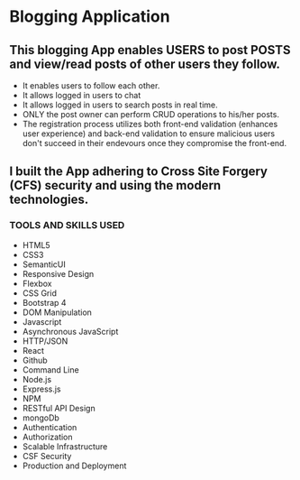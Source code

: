 # Blogging Application

## This blogging App enables USERS to post POSTS and view/read posts of other users they follow. 

- It enables users to follow each other. 
- It allows logged in users to chat
- It allows logged in users to search posts in real time. 
- ONLY the post owner can perform CRUD operations to his/her posts. 
- The registration process utilizes both front-end validation (enhances user experience) and back-end validation to ensure malicious users don't succeed in their endevours once they compromise the front-end. 

## I built the App adhering to Cross Site Forgery (CFS) security and using the modern technologies.

### TOOLS AND SKILLS USED
-	HTML5
-	CSS3
-	SemanticUI
- Responsive Design
-	Flexbox
-	CSS Grid
-	Bootstrap 4
-	DOM Manipulation
-	Javascript
-	Asynchronous JavaScript
-	HTTP/JSON
-	React
-	Github
-	Command Line
-	Node.js
-	Express.js
-	NPM
-	RESTful API Design
-	mongoDb
-	Authentication
-	Authorization
-	Scalable Infrastructure
-	CSF Security
-	Production and Deployment

